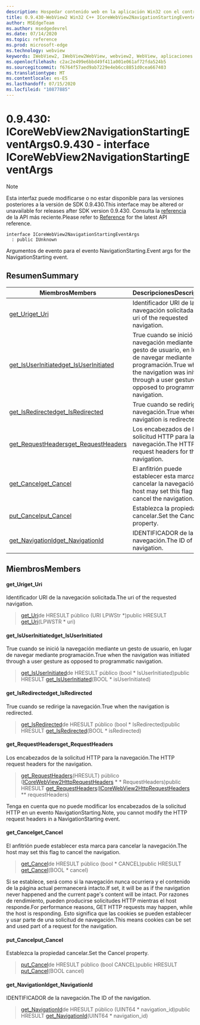 ```yaml
---
description: Hospedar contenido web en la aplicación Win32 con el control Microsoft Edge WebView2
title: 0.9.430-WebView2 Win32 C++ ICoreWebView2NavigationStartingEventArgs
author: MSEdgeTeam
ms.author: msedgedevrel
ms.date: 07/14/2020
ms.topic: reference
ms.prod: microsoft-edge
ms.technology: webview
keywords: IWebView2, IWebView2WebView, webview2, WebView, aplicaciones Win32, Win32, Edge, ICoreWebView2, ICoreWebView2Host, control de explorador, HTML Edge
ms.openlocfilehash: c2ac2e499e6bbd49f411a001e061af72fda524b5
ms.sourcegitcommit: f6764f57aed9ab7229e4eb6cc8851d0cea667403
ms.translationtype: MT
ms.contentlocale: es-ES
ms.lasthandoff: 07/15/2020
ms.locfileid: "10877885"
---
```

# <span data-ttu-id="0b4c4-104">0.9.430: ICoreWebView2NavigationStartingEventArgs</span><span class="sxs-lookup"><span data-stu-id="0b4c4-104">0.9.430 - interface ICoreWebView2NavigationStartingEventArgs</span></span> 

> [!NOTE]
> <span data-ttu-id="0b4c4-105">Esta interfaz puede modificarse o no estar disponible para las versiones posteriores a la versión de SDK 0.9.430.</span><span class="sxs-lookup"><span data-stu-id="0b4c4-105">This interface may be altered or unavailable for releases after SDK version 0.9.430.</span></span> <span data-ttu-id="0b4c4-106">Consulta la [referencia](../../../webview2-api-reference.md) de la API más reciente.</span><span class="sxs-lookup"><span data-stu-id="0b4c4-106">Please refer to [Reference](../../../webview2-api-reference.md) for the latest API reference.</span></span>

```
interface ICoreWebView2NavigationStartingEventArgs
  : public IUnknown
```

<span data-ttu-id="0b4c4-107">Argumentos de evento para el evento NavigationStarting.</span><span class="sxs-lookup"><span data-stu-id="0b4c4-107">Event args for the NavigationStarting event.</span></span>

## <span data-ttu-id="0b4c4-108">Resumen</span><span class="sxs-lookup"><span data-stu-id="0b4c4-108">Summary</span></span>

 <span data-ttu-id="0b4c4-109">Miembros</span><span class="sxs-lookup"><span data-stu-id="0b4c4-109">Members</span></span>                        | <span data-ttu-id="0b4c4-110">Descripciones</span><span class="sxs-lookup"><span data-stu-id="0b4c4-110">Descriptions</span></span>
--------------------------------|---------------------------------------------
[<span data-ttu-id="0b4c4-111">get_Uri</span><span class="sxs-lookup"><span data-stu-id="0b4c4-111">get_Uri</span></span>](#get_uri) | <span data-ttu-id="0b4c4-112">Identificador URI de la navegación solicitada.</span><span class="sxs-lookup"><span data-stu-id="0b4c4-112">The uri of the requested navigation.</span></span>
[<span data-ttu-id="0b4c4-113">get_IsUserInitiated</span><span class="sxs-lookup"><span data-stu-id="0b4c4-113">get_IsUserInitiated</span></span>](#get_isuserinitiated) | <span data-ttu-id="0b4c4-114">True cuando se inició la navegación mediante un gesto de usuario, en lugar de navegar mediante programación.</span><span class="sxs-lookup"><span data-stu-id="0b4c4-114">True when the navigation was initiated through a user gesture as opposed to programmatic navigation.</span></span>
[<span data-ttu-id="0b4c4-115">get_IsRedirected</span><span class="sxs-lookup"><span data-stu-id="0b4c4-115">get_IsRedirected</span></span>](#get_isredirected) | <span data-ttu-id="0b4c4-116">True cuando se redirige la navegación.</span><span class="sxs-lookup"><span data-stu-id="0b4c4-116">True when the navigation is redirected.</span></span>
[<span data-ttu-id="0b4c4-117">get_RequestHeaders</span><span class="sxs-lookup"><span data-stu-id="0b4c4-117">get_RequestHeaders</span></span>](#get_requestheaders) | <span data-ttu-id="0b4c4-118">Los encabezados de la solicitud HTTP para la navegación.</span><span class="sxs-lookup"><span data-stu-id="0b4c4-118">The HTTP request headers for the navigation.</span></span>
[<span data-ttu-id="0b4c4-119">get_Cancel</span><span class="sxs-lookup"><span data-stu-id="0b4c4-119">get_Cancel</span></span>](#get_cancel) | <span data-ttu-id="0b4c4-120">El anfitrión puede establecer esta marca para cancelar la navegación.</span><span class="sxs-lookup"><span data-stu-id="0b4c4-120">The host may set this flag to cancel the navigation.</span></span>
[<span data-ttu-id="0b4c4-121">put_Cancel</span><span class="sxs-lookup"><span data-stu-id="0b4c4-121">put_Cancel</span></span>](#put_cancel) | <span data-ttu-id="0b4c4-122">Establezca la propiedad cancelar.</span><span class="sxs-lookup"><span data-stu-id="0b4c4-122">Set the Cancel property.</span></span>
[<span data-ttu-id="0b4c4-123">get_NavigationId</span><span class="sxs-lookup"><span data-stu-id="0b4c4-123">get_NavigationId</span></span>](#get_navigationid) | <span data-ttu-id="0b4c4-124">IDENTIFICADOR de la navegación.</span><span class="sxs-lookup"><span data-stu-id="0b4c4-124">The ID of the navigation.</span></span>

## <span data-ttu-id="0b4c4-125">Miembros</span><span class="sxs-lookup"><span data-stu-id="0b4c4-125">Members</span></span>

#### <span data-ttu-id="0b4c4-126">get_Uri</span><span class="sxs-lookup"><span data-stu-id="0b4c4-126">get_Uri</span></span> 

<span data-ttu-id="0b4c4-127">Identificador URI de la navegación solicitada.</span><span class="sxs-lookup"><span data-stu-id="0b4c4-127">The uri of the requested navigation.</span></span>

> <span data-ttu-id="0b4c4-128">[get_Uri](#get_uri)de HRESULT público (URI LPWStr \*)</span><span class="sxs-lookup"><span data-stu-id="0b4c4-128">public HRESULT [get_Uri](#get_uri)(LPWSTR \* uri)</span></span>

#### <span data-ttu-id="0b4c4-129">get_IsUserInitiated</span><span class="sxs-lookup"><span data-stu-id="0b4c4-129">get_IsUserInitiated</span></span> 

<span data-ttu-id="0b4c4-130">True cuando se inició la navegación mediante un gesto de usuario, en lugar de navegar mediante programación.</span><span class="sxs-lookup"><span data-stu-id="0b4c4-130">True when the navigation was initiated through a user gesture as opposed to programmatic navigation.</span></span>

> <span data-ttu-id="0b4c4-131">[get_IsUserInitiated](#get_isuserinitiated)de HRESULT público (bool \* IsUserInitiated)</span><span class="sxs-lookup"><span data-stu-id="0b4c4-131">public HRESULT [get_IsUserInitiated](#get_isuserinitiated)(BOOL \* isUserInitiated)</span></span>

#### <span data-ttu-id="0b4c4-132">get_IsRedirected</span><span class="sxs-lookup"><span data-stu-id="0b4c4-132">get_IsRedirected</span></span> 

<span data-ttu-id="0b4c4-133">True cuando se redirige la navegación.</span><span class="sxs-lookup"><span data-stu-id="0b4c4-133">True when the navigation is redirected.</span></span>

> <span data-ttu-id="0b4c4-134">[get_IsRedirected](#get_isredirected)de HRESULT público (bool \* IsRedirected)</span><span class="sxs-lookup"><span data-stu-id="0b4c4-134">public HRESULT [get_IsRedirected](#get_isredirected)(BOOL \* isRedirected)</span></span>

#### <span data-ttu-id="0b4c4-135">get_RequestHeaders</span><span class="sxs-lookup"><span data-stu-id="0b4c4-135">get_RequestHeaders</span></span> 

<span data-ttu-id="0b4c4-136">Los encabezados de la solicitud HTTP para la navegación.</span><span class="sxs-lookup"><span data-stu-id="0b4c4-136">The HTTP request headers for the navigation.</span></span>

> <span data-ttu-id="0b4c4-137">[get_RequestHeaders](#get_requestheaders)(HRESULT) público ([ICoreWebView2HttpRequestHeaders](ICoreWebView2HttpRequestHeaders.md) \* \* RequestHeaders)</span><span class="sxs-lookup"><span data-stu-id="0b4c4-137">public HRESULT [get_RequestHeaders](#get_requestheaders)([ICoreWebView2HttpRequestHeaders](ICoreWebView2HttpRequestHeaders.md) \*\* requestHeaders)</span></span>

<span data-ttu-id="0b4c4-138">Tenga en cuenta que no puede modificar los encabezados de la solicitud HTTP en un evento NavigationStarting.</span><span class="sxs-lookup"><span data-stu-id="0b4c4-138">Note, you cannot modify the HTTP request headers in a NavigationStarting event.</span></span>

#### <span data-ttu-id="0b4c4-139">get_Cancel</span><span class="sxs-lookup"><span data-stu-id="0b4c4-139">get_Cancel</span></span> 

<span data-ttu-id="0b4c4-140">El anfitrión puede establecer esta marca para cancelar la navegación.</span><span class="sxs-lookup"><span data-stu-id="0b4c4-140">The host may set this flag to cancel the navigation.</span></span>

> <span data-ttu-id="0b4c4-141">[get_Cancel](#get_cancel)de HRESULT público (bool \* CANCEL)</span><span class="sxs-lookup"><span data-stu-id="0b4c4-141">public HRESULT [get_Cancel](#get_cancel)(BOOL \* cancel)</span></span>

<span data-ttu-id="0b4c4-142">Si se establece, será como si la navegación nunca ocurriera y el contenido de la página actual permanecerá intacto.</span><span class="sxs-lookup"><span data-stu-id="0b4c4-142">If set, it will be as if the navigation never happened and the current page's content will be intact.</span></span> <span data-ttu-id="0b4c4-143">Por razones de rendimiento, pueden producirse solicitudes HTTP mientras el host responde.</span><span class="sxs-lookup"><span data-stu-id="0b4c4-143">For performance reasons, GET HTTP requests may happen, while the host is responding.</span></span> <span data-ttu-id="0b4c4-144">Esto significa que las cookies se pueden establecer y usar parte de una solicitud de navegación.</span><span class="sxs-lookup"><span data-stu-id="0b4c4-144">This means cookies can be set and used part of a request for the navigation.</span></span>

#### <span data-ttu-id="0b4c4-145">put_Cancel</span><span class="sxs-lookup"><span data-stu-id="0b4c4-145">put_Cancel</span></span> 

<span data-ttu-id="0b4c4-146">Establezca la propiedad cancelar.</span><span class="sxs-lookup"><span data-stu-id="0b4c4-146">Set the Cancel property.</span></span>

> <span data-ttu-id="0b4c4-147">[put_Cancel](#put_cancel)de HRESULT público (bool CANCEL)</span><span class="sxs-lookup"><span data-stu-id="0b4c4-147">public HRESULT [put_Cancel](#put_cancel)(BOOL cancel)</span></span>

#### <span data-ttu-id="0b4c4-148">get_NavigationId</span><span class="sxs-lookup"><span data-stu-id="0b4c4-148">get_NavigationId</span></span> 

<span data-ttu-id="0b4c4-149">IDENTIFICADOR de la navegación.</span><span class="sxs-lookup"><span data-stu-id="0b4c4-149">The ID of the navigation.</span></span>

> <span data-ttu-id="0b4c4-150">[get_NavigationId](#get_navigationid)de HRESULT público (UINT64 \* navigation_id)</span><span class="sxs-lookup"><span data-stu-id="0b4c4-150">public HRESULT [get_NavigationId](#get_navigationid)(UINT64 \* navigation_id)</span></span>


